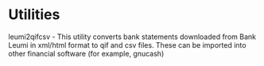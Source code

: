 # Utilities
leumi2qifcsv - This utility converts bank statements downloaded from Bank Leumi in xml/html format to qif and csv files. 
               These can be imported into other financial software (for example, gnucash)

